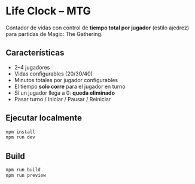 
# Life Clock – MTG

Contador de vidas con control de **tiempo total por jugador** (estilo ajedrez) para partidas de Magic: The Gathering.

## Características
- 2–4 jugadores 
- Vidas configurables (20/30/40)
- Minutos totales por jugador configurables
- El tiempo **solo corre** para el jugador en turno
- Si un jugador llega a 0: **queda eliminado**
- Pasar turno / Iniciar / Pausar / Reiniciar

## Ejecutar localmente
```bash
npm install
npm run dev
```

## Build
```bash
npm run build
npm run preview
```
